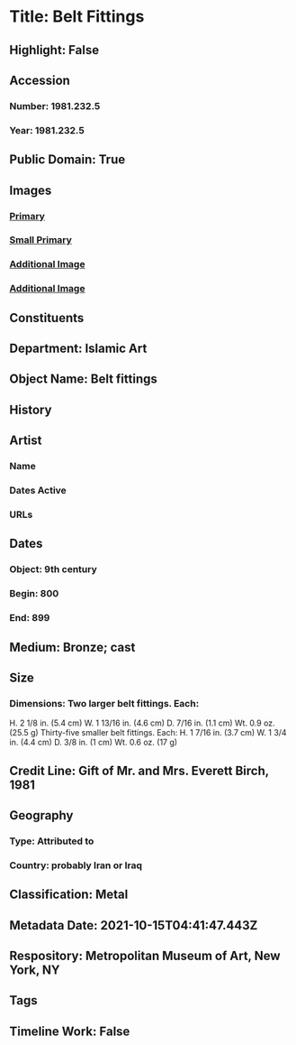 # Title: Belt Fittings
## Highlight: False
## Accession
### Number: 1981.232.5
### Year: 1981.232.5
## Public Domain: True
## Images
### [Primary](https://images.metmuseum.org/CRDImages/is/original/sf1981-232-5b.jpg)
### [Small Primary](https://images.metmuseum.org/CRDImages/is/web-large/sf1981-232-5b.jpg)
### [Additional Image](https://images.metmuseum.org/CRDImages/is/original/sf1981-232-5a.jpg)
### [Additional Image](https://images.metmuseum.org/CRDImages/is/original/1981.232.5a-kk.jpg)
## Constituents
## Department: Islamic Art
## Object Name: Belt fittings
## History
## Artist
### Name
### Dates Active
### URLs
## Dates
### Object: 9th century
### Begin: 800
### End: 899
## Medium: Bronze; cast
## Size
### Dimensions: Two larger belt fittings. Each:
  H. 2 1/8 in. (5.4 cm)
  W. 1 13/16 in. (4.6 cm)
  D. 7/16 in. (1.1 cm)
  Wt. 0.9 oz. (25.5 g)
Thirty-five smaller belt fittings. Each:
  H. 1 7/16 in. (3.7 cm)
  W. 1 3/4 in. (4.4 cm)
  D. 3/8 in. (1 cm)
  Wt. 0.6 oz. (17 g)
## Credit Line: Gift of Mr. and Mrs. Everett Birch, 1981
## Geography
### Type: Attributed to
### Country: probably Iran or Iraq
## Classification: Metal
## Metadata Date: 2021-10-15T04:41:47.443Z
## Respository: Metropolitan Museum of Art, New York, NY
## Tags
## Timeline Work: False